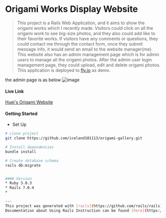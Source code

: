 # Origami Works Display Website

> This project is a Rails Web Application, and it aims to show the origami works which I recently made. Visitors could click on all the origami work to see big-size photos, and they also could add like to their favorite works. If visitors have any comments or questions, they could contact me through the contact form, once they submit message info, it would send an email to the website manager(me). This website also has an admin management page which is for admin users to manage all the origami photos. After the admin user login management page, they could upload, edit and delete origami photos. This application is deployed to [fly.io](https://fly.io/) as demo.

the admin page is as below
![image](https://user-images.githubusercontent.com/32408322/206624859-857ad4a3-ecf3-41bb-9700-ba20505c040e.png)


#### Live Link
[Huei's Origami Website](https://huei-origami.fly.dev/)

#### Getting Started
* Set Up
``` bash
# clone project
git clone https://github.com/iceland101113/origami-gallery.git

# Install dependencies
bundle install

# Create database schema
rails db:migrate


#### Version
* Ruby 3.0.3
* Rails 7.0.4
* 

---
This project was generated with [rails](https://github.com/rails/rails)
Documentation about Using Rails Instruction can be found [here](https://guides.rubyonrails.org/).
